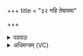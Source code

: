 +++
title = "३२ नहि तेषाममा"

+++
<details><summary>पदपाठः</summary>

न॒हि। तेषा॑म्। अ॒मा। च॒न। न। अध्व॒स्वित्यध्व॑ऽसु। वा॒र॒णेषु॑। ईशे॑। रि॒पुः। अ॒घश॑ꣳस॒ इत्य॒घऽश॑ꣳसः। ३२।
</details>

<details><summary>अधिमन्त्रम् (VC)</summary>

- आदित्यो देवता
- सप्तधृतिर्वारुणिर्ऋषिः
- निचृद् गायत्री
- षड्जः
</details>